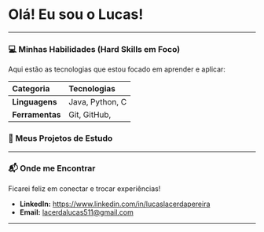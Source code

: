 # Olá! Eu sou o Lucas!
---

### 💻 Minhas Habilidades (Hard Skills em Foco)

Aqui estão as tecnologias que estou focado em aprender e aplicar:

| Categoria | Tecnologias |
| :--- | :--- |
| **Linguagens** | Java, Python, C |
| **Ferramentas** | Git, GitHub, |

### 🌱 Meus Projetos de Estudo


---

### 📬 Onde me Encontrar

Ficarei feliz em conectar e trocar experiências!

* **LinkedIn:** https://www.linkedin.com/in/lucaslacerdapereira
* **Email:** lacerdalucas511@gmail.com


***
